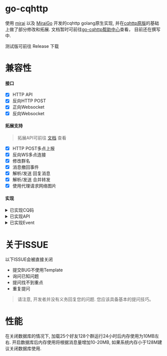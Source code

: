 # go-cqhttp
使用 [mirai](https://github.com/mamoe/mirai) 以及 [MiraiGo](https://github.com/Mrs4s/MiraiGo) 开发的cqhttp golang原生实现, 并在[cqhttp原版](https://github.com/richardchien/coolq-http-api)的基础上做了部分修改和拓展.
文档暂时可前往[go-cqhttp帮助中心](https://ishkong.github.io/go-cqhttp-docs)查看， 目前还在撰写中.

测试版可前往 Release 下载

# 兼容性

#### 接口
- [x] HTTP API
- [x] 反向HTTP POST
- [x] 正向Websocket
- [x] 反向Websocket

#### 拓展支持
> 拓展API可前往 [文档](docs/cqhttp.md) 查看
- [x] HTTP POST多点上报
- [x] 反向WS多点连接 
- [x] 修改群名
- [x] 消息撤回事件
- [x] 解析/发送 回复消息
- [x] 解析/发送 合并转发
- [x] 使用代理请求网络图片

#### 实现
<details>
<summary>已实现CQ码</summary>

##### 符合Onebot标准的CQ码
| CQ码         | 功能                         |
| ------------ | ---------------------------- |
| [CQ:face]    | [QQ表情]                     |
| [CQ:record]  | [语音]                       |
| [CQ:video]   | [短视频]                     |
| [CQ:at]      | [@某人]                      |
| [CQ:share]   | [链接分享]                   |
| [CQ:music]   | [音乐分享]  [音乐自定义分享] |
| [CQ:reply]   | [回复]                       |
| [CQ:forward] | [合并转发]                   |
| [CQ:node]    | [合并转发节点]               |
| [CQ:xml]     | [XML消息]                    |
| [CQ:json]    | [JSON消息]                   |

[QQ表情]: https://github.com/howmanybots/onebot/blob/master/v11/specs/message/segment.md#qq-%E8%A1%A8%E6%83%85
[语音]: https://github.com/howmanybots/onebot/blob/master/v11/specs/message/segment.md#%E8%AF%AD%E9%9F%B3
[短视频]: https://github.com/howmanybots/onebot/blob/master/v11/specs/message/segment.md#%E7%9F%AD%E8%A7%86%E9%A2%91
[@某人]: https://github.com/howmanybots/onebot/blob/master/v11/specs/message/segment.md#%E6%9F%90%E4%BA%BA
[链接分享]: https://github.com/howmanybots/onebot/blob/master/v11/specs/message/segment.md#%E9%93%BE%E6%8E%A5%E5%88%86%E4%BA%AB
[音乐分享]: https://github.com/howmanybots/onebot/blob/master/v11/specs/message/segment.md#%E9%9F%B3%E4%B9%90%E5%88%86%E4%BA%AB-
[音乐自定义分享]: https://github.com/howmanybots/onebot/blob/master/v11/specs/message/segment.md#%E9%9F%B3%E4%B9%90%E8%87%AA%E5%AE%9A%E4%B9%89%E5%88%86%E4%BA%AB-
[回复]: https://github.com/howmanybots/onebot/blob/master/v11/specs/message/segment.md#%E5%9B%9E%E5%A4%8D
[合并转发]: https://github.com/howmanybots/onebot/blob/master/v11/specs/message/segment.md#%E5%90%88%E5%B9%B6%E8%BD%AC%E5%8F%91-
[合并转发节点]: https://github.com/howmanybots/onebot/blob/master/v11/specs/message/segment.md#%E5%90%88%E5%B9%B6%E8%BD%AC%E5%8F%91%E8%8A%82%E7%82%B9-
[XML消息]: https://github.com/howmanybots/onebot/blob/master/v11/specs/message/segment.md#xml-%E6%B6%88%E6%81%AF
[JSON消息]: https://github.com/howmanybots/onebot/blob/master/v11/specs/message/segment.md#json-%E6%B6%88%E6%81%AF

##### 拓展CQ码及与Onebot标准有略微差异的CQ码
| 拓展CQ码       | 功能                            |
| -------------- | ------------------------------- |
| [CQ:image]     | [图片]                          |
| [CQ:redbag]    | [红包]                          |
| [CQ:poke]      | [戳一戳]                        |
| [CQ:gift]      | [礼物]                          |
| [CQ:node]      | [合并转发消息节点]              |
| [CQ:cardimage] | [一种xml的图片消息（装逼大图）] |
| [CQ:tts]       | [文本转语音]                    |

[图片]: docs/cqhttp.md#%E5%9B%BE%E7%89%87
[红包]: docs/cqhttp.md#%E7%BA%A2%E5%8C%85
[戳一戳]: docs/cqhttp.md#%E6%88%B3%E4%B8%80%E6%88%B3
[礼物]: docs/cqhttp.md#%E7%A4%BC%E7%89%A9
[合并转发消息节点]: docs/cqhttp.md#%E5%90%88%E5%B9%B6%E8%BD%AC%E5%8F%91%E6%B6%88%E6%81%AF%E8%8A%82%E7%82%B9
[一种xml的图片消息（装逼大图）]: docs/cqhttp.md#cardimage-%E4%B8%80%E7%A7%8Dxml%E7%9A%84%E5%9B%BE%E7%89%87%E6%B6%88%E6%81%AF%E8%A3%85%E9%80%BC%E5%A4%A7%E5%9B%BE
[文本转语音]: docs/cqhttp.md#%E6%96%87%E6%9C%AC%E8%BD%AC%E8%AF%AD%E9%9F%B3

</details>

<details>
<summary>已实现API</summary>

##### 符合Onebot标准的API
| API                      | 功能                   |
| ------------------------ | ---------------------- |
| /send_private_msg        | [发送私聊消息]         |
| /send_group_msg          | [发送群消息]           |
| /send_msg                | [发送消息]             |
| /delete_msg              | [撤回信息]             |
| /set_group_kick          | [群组踢人]             |
| /set_group_ban           | [群组单人禁言]         |
| /set_group_whole_ban     | [群组全员禁言]         |
| /set_group_admin         | [群组设置管理员]       |
| /set_group_card          | [设置群名片（群备注）] |
| /set_group_name          | [设置群名]             |
| /set_group_leave         | [退出群组]             |
| /set_group_special_title | [设置群组专属头衔]     |
| /set_friend_add_request  | [处理加好友请求]       |
| /set_group_add_request   | [处理加群请求/邀请]    |
| /get_login_info          | [获取登录号信息]       |
| /get_stranger_info       | [获取陌生人信息]       |
| /get_friend_list         | [获取好友列表]         |
| /get_group_info          | [获取群信息]           |
| /get_group_list          | [获取群列表]           |
| /get_group_member_info   | [获取群成员信息]       |
| /get_group_member_list   | [获取群成员列表]       |
| /get_group_honor_info    | [获取群荣誉信息]       |
| /can_send_image          | [检查是否可以发送图片] |
| /can_send_record         | [检查是否可以发送语音] |
| /get_version_info        | [获取版本信息]         |
| /set_restart             | [重启go-cqhttp]        |
| /.handle_quick_operation | [对事件执行快速操作]   |


[发送私聊消息]: https://github.com/howmanybots/onebot/blob/master/v11/specs/api/public.md#send_private_msg-%E5%8F%91%E9%80%81%E7%A7%81%E8%81%8A%E6%B6%88%E6%81%AF
[发送群消息]: https://github.com/howmanybots/onebot/blob/master/v11/specs/api/public.md#send_group_msg-%E5%8F%91%E9%80%81%E7%BE%A4%E6%B6%88%E6%81%AF
[发送消息]: https://github.com/howmanybots/onebot/blob/master/v11/specs/api/public.md#send_msg-%E5%8F%91%E9%80%81%E6%B6%88%E6%81%AF
[撤回信息]: https://github.com/howmanybots/onebot/blob/master/v11/specs/api/public.md#delete_msg-%E6%92%A4%E5%9B%9E%E6%B6%88%E6%81%AF
[群组踢人]: https://github.com/howmanybots/onebot/blob/master/v11/specs/api/public.md#set_group_kick-%E7%BE%A4%E7%BB%84%E8%B8%A2%E4%BA%BA
[群组单人禁言]: https://github.com/howmanybots/onebot/blob/master/v11/specs/api/public.md#set_group_ban-%E7%BE%A4%E7%BB%84%E5%8D%95%E4%BA%BA%E7%A6%81%E8%A8%80
[群组全员禁言]: https://github.com/howmanybots/onebot/blob/master/v11/specs/api/public.md#set_group_whole_ban-%E7%BE%A4%E7%BB%84%E5%85%A8%E5%91%98%E7%A6%81%E8%A8%80
[群组设置管理员]: https://github.com/howmanybots/onebot/blob/master/v11/specs/api/public.md#set_group_admin-%E7%BE%A4%E7%BB%84%E8%AE%BE%E7%BD%AE%E7%AE%A1%E7%90%86%E5%91%98
[设置群名片（群备注）]: https://github.com/howmanybots/onebot/blob/master/v11/specs/api/public.md#set_group_card-%E8%AE%BE%E7%BD%AE%E7%BE%A4%E5%90%8D%E7%89%87%E7%BE%A4%E5%A4%87%E6%B3%A8
[设置群名]: https://github.com/howmanybots/onebot/blob/master/v11/specs/api/public.md#set_group_name-%E8%AE%BE%E7%BD%AE%E7%BE%A4%E5%90%8D
[退出群组]: https://github.com/howmanybots/onebot/blob/master/v11/specs/api/public.md#set_group_leave-%E9%80%80%E5%87%BA%E7%BE%A4%E7%BB%84
[设置群组专属头衔]: https://github.com/howmanybots/onebot/blob/master/v11/specs/api/public.md#set_group_special_title-%E8%AE%BE%E7%BD%AE%E7%BE%A4%E7%BB%84%E4%B8%93%E5%B1%9E%E5%A4%B4%E8%A1%94
[处理加好友请求]: https://github.com/howmanybots/onebot/blob/master/v11/specs/api/public.md#set_friend_add_request-%E5%A4%84%E7%90%86%E5%8A%A0%E5%A5%BD%E5%8F%8B%E8%AF%B7%E6%B1%82
[处理加群请求/邀请]: https://github.com/howmanybots/onebot/blob/master/v11/specs/api/public.md#set_group_add_request-%E5%A4%84%E7%90%86%E5%8A%A0%E7%BE%A4%E8%AF%B7%E6%B1%82%E9%82%80%E8%AF%B7
[获取登录号信息]: https://github.com/howmanybots/onebot/blob/master/v11/specs/api/public.md#get_login_info-%E8%8E%B7%E5%8F%96%E7%99%BB%E5%BD%95%E5%8F%B7%E4%BF%A1%E6%81%AF
[获取陌生人信息]: https://github.com/howmanybots/onebot/blob/master/v11/specs/api/public.md#get_stranger_info-%E8%8E%B7%E5%8F%96%E9%99%8C%E7%94%9F%E4%BA%BA%E4%BF%A1%E6%81%AF
[获取好友列表]: https://github.com/howmanybots/onebot/blob/master/v11/specs/api/public.md#get_friend_list-%E8%8E%B7%E5%8F%96%E5%A5%BD%E5%8F%8B%E5%88%97%E8%A1%A8
[获取群信息]: https://github.com/howmanybots/onebot/blob/master/v11/specs/api/public.md#get_group_info-%E8%8E%B7%E5%8F%96%E7%BE%A4%E4%BF%A1%E6%81%AF
[获取群列表]: https://github.com/howmanybots/onebot/blob/master/v11/specs/api/public.md#get_group_list-%E8%8E%B7%E5%8F%96%E7%BE%A4%E5%88%97%E8%A1%A8
[获取群成员信息]: https://github.com/howmanybots/onebot/blob/master/v11/specs/api/public.md#get_group_member_info-%E8%8E%B7%E5%8F%96%E7%BE%A4%E6%88%90%E5%91%98%E4%BF%A1%E6%81%AF
[获取群成员列表]: https://github.com/howmanybots/onebot/blob/master/v11/specs/api/public.md#get_group_member_list-%E8%8E%B7%E5%8F%96%E7%BE%A4%E6%88%90%E5%91%98%E5%88%97%E8%A1%A8
[获取群荣誉信息]: https://github.com/howmanybots/onebot/blob/master/v11/specs/api/public.md#get_group_honor_info-%E8%8E%B7%E5%8F%96%E7%BE%A4%E8%8D%A3%E8%AA%89%E4%BF%A1%E6%81%AF
[检查是否可以发送图片]: https://github.com/howmanybots/onebot/blob/master/v11/specs/api/public.md#can_send_image-%E6%A3%80%E6%9F%A5%E6%98%AF%E5%90%A6%E5%8F%AF%E4%BB%A5%E5%8F%91%E9%80%81%E5%9B%BE%E7%89%87
[检查是否可以发送语音]: https://github.com/howmanybots/onebot/blob/master/v11/specs/api/public.md#can_send_record-%E6%A3%80%E6%9F%A5%E6%98%AF%E5%90%A6%E5%8F%AF%E4%BB%A5%E5%8F%91%E9%80%81%E8%AF%AD%E9%9F%B3
[获取版本信息]: https://github.com/howmanybots/onebot/blob/master/v11/specs/api/public.md#get_version_info-%E8%8E%B7%E5%8F%96%E7%89%88%E6%9C%AC%E4%BF%A1%E6%81%AF
[重启go-cqhttp]: https://github.com/howmanybots/onebot/blob/master/v11/specs/api/public.md#set_restart-%E9%87%8D%E5%90%AF-onebot-%E5%AE%9E%E7%8E%B0
[对事件执行快速操作]: https://github.com/howmanybots/onebot/blob/master/v11/specs/api/hidden.md#handle_quick_operation-%E5%AF%B9%E4%BA%8B%E4%BB%B6%E6%89%A7%E8%A1%8C%E5%BF%AB%E9%80%9F%E6%93%8D%E4%BD%9C

##### 拓展API及与Onebot标准有略微差异的API
| 拓展API                     | 功能                   |
| --------------------------- | ---------------------- |
| /set_group_portrait         | [设置群头像]           |
| /get_image                  | [获取图片信息]         |
| /get_msg                    | [获取消息]             |
| /get_forward_msg            | [获取合并转发内容]     |
| /send_group_forward_msg     | [发送合并转发(群)]     |
| /.get_word_slices           | [获取中文分词]         |
| /.ocr_image                 | [图片OCR]              |
| /get_group_system_msg       | [获取群系统消息]       |
| /get_group_file_system_info | [获取群文件系统信息]   |
| /get_group_root_files       | [获取群根目录文件列表] |
| /get_group_files_by_folder  | [获取群子目录文件列表] |
| /get_group_file_url         | [获取群文件资源链接]   |
| /get_status                 | [获取状态]             |

[设置群头像]: docs/cqhttp.md#%E8%AE%BE%E7%BD%AE%E7%BE%A4%E5%A4%B4%E5%83%8F
[获取图片信息]: docs/cqhttp.md#%E8%8E%B7%E5%8F%96%E5%9B%BE%E7%89%87%E4%BF%A1%E6%81%AF
[获取消息]: docs/cqhttp.md#%E8%8E%B7%E5%8F%96%E6%B6%88%E6%81%AF
[获取合并转发内容]: docs/cqhttp.md#%E8%8E%B7%E5%8F%96%E5%90%88%E5%B9%B6%E8%BD%AC%E5%8F%91%E5%86%85%E5%AE%B9
[发送合并转发(群)]: docs/cqhttp.md#%E5%8F%91%E9%80%81%E5%90%88%E5%B9%B6%E8%BD%AC%E5%8F%91%E7%BE%A4
[获取中文分词]: docs/cqhttp.md#%E8%8E%B7%E5%8F%96%E4%B8%AD%E6%96%87%E5%88%86%E8%AF%8D
[图片OCR]: docs/cqhttp.md#%E5%9B%BE%E7%89%87ocr
[获取群系统消息]: docs/cqhttp.md#%E8%8E%B7%E5%8F%96%E7%BE%A4%E7%B3%BB%E7%BB%9F%E6%B6%88%E6%81%AF
[获取群文件系统信息]: docs/cqhttp.md#%E8%8E%B7%E5%8F%96%E7%BE%A4%E6%96%87%E4%BB%B6%E7%B3%BB%E7%BB%9F%E4%BF%A1%E6%81%AF
[获取群根目录文件列表]: docs/cqhttp.md#%E8%8E%B7%E5%8F%96%E7%BE%A4%E6%A0%B9%E7%9B%AE%E5%BD%95%E6%96%87%E4%BB%B6%E5%88%97%E8%A1%A8
[获取群子目录文件列表]: docs/cqhttp.md#%E8%8E%B7%E5%8F%96%E7%BE%A4%E5%AD%90%E7%9B%AE%E5%BD%95%E6%96%87%E4%BB%B6%E5%88%97%E8%A1%A8
[获取群文件资源链接]: docs/cqhttp.md#%E8%8E%B7%E5%8F%96%E7%BE%A4%E6%96%87%E4%BB%B6%E8%B5%84%E6%BA%90%E9%93%BE%E6%8E%A5
[获取状态]: docs/cqhttp.md#%E8%8E%B7%E5%8F%96%E7%8A%B6%E6%80%81

</details>

<details>
<summary>已实现Event</summary>

##### 符合Onebot标准的Event（部分Event比Onebot标准多上报几个字段，不影响使用）
| 事件类型 | Event            |
| -------- | ---------------- |
| 消息事件 | [私聊信息]       |
| 消息事件 | [群消息]         |
| 通知事件 | [群文件上传]     |
| 通知事件 | [群管理员变动]   |
| 通知事件 | [群成员减少]     |
| 通知事件 | [群成员增加]     |
| 通知事件 | [群禁言]         |
| 通知事件 | [好友添加]       |
| 通知事件 | [群消息撤回]     |
| 通知事件 | [好友消息撤回]   |
| 通知事件 | [群内戳一戳]     |
| 通知事件 | [群红包运气王]   |
| 通知事件 | [群成员荣誉变更] |
| 请求事件 | [加好友请求]     |
| 请求事件 | [加群请求/邀请]  |

[私聊信息]: https://github.com/howmanybots/onebot/blob/master/v11/specs/event/message.md#%E7%A7%81%E8%81%8A%E6%B6%88%E6%81%AF
[群消息]: https://github.com/howmanybots/onebot/blob/master/v11/specs/event/message.md#%E7%BE%A4%E6%B6%88%E6%81%AF
[群文件上传]: https://github.com/howmanybots/onebot/blob/master/v11/specs/event/notice.md#%E7%BE%A4%E6%96%87%E4%BB%B6%E4%B8%8A%E4%BC%A0
[群管理员变动]: https://github.com/howmanybots/onebot/blob/master/v11/specs/event/notice.md#%E7%BE%A4%E7%AE%A1%E7%90%86%E5%91%98%E5%8F%98%E5%8A%A8
[群成员减少]: https://github.com/howmanybots/onebot/blob/master/v11/specs/event/notice.md#%E7%BE%A4%E6%88%90%E5%91%98%E5%87%8F%E5%B0%91
[群成员增加]: https://github.com/howmanybots/onebot/blob/master/v11/specs/event/notice.md#%E7%BE%A4%E6%88%90%E5%91%98%E5%A2%9E%E5%8A%A0
[群禁言]: https://github.com/howmanybots/onebot/blob/master/v11/specs/event/notice.md#%E7%BE%A4%E7%A6%81%E8%A8%80
[好友添加]: https://github.com/howmanybots/onebot/blob/master/v11/specs/event/notice.md#%E5%A5%BD%E5%8F%8B%E6%B7%BB%E5%8A%A0
[群消息撤回]: https://github.com/howmanybots/onebot/blob/master/v11/specs/event/notice.md#%E7%BE%A4%E6%B6%88%E6%81%AF%E6%92%A4%E5%9B%9E
[好友消息撤回]: https://github.com/howmanybots/onebot/blob/master/v11/specs/event/notice.md#%E5%A5%BD%E5%8F%8B%E6%B6%88%E6%81%AF%E6%92%A4%E5%9B%9E
[群内戳一戳]: https://github.com/howmanybots/onebot/blob/master/v11/specs/event/notice.md#%E7%BE%A4%E5%86%85%E6%88%B3%E4%B8%80%E6%88%B3
[群红包运气王]: https://github.com/howmanybots/onebot/blob/master/v11/specs/event/notice.md#%E7%BE%A4%E7%BA%A2%E5%8C%85%E8%BF%90%E6%B0%94%E7%8E%8B
[群成员荣誉变更]: https://github.com/howmanybots/onebot/blob/master/v11/specs/event/notice.md#%E7%BE%A4%E6%88%90%E5%91%98%E8%8D%A3%E8%AA%89%E5%8F%98%E6%9B%B4
[加好友请求]: https://github.com/howmanybots/onebot/blob/master/v11/specs/event/request.md#%E5%8A%A0%E5%A5%BD%E5%8F%8B%E8%AF%B7%E6%B1%82
[加群请求/邀请]: https://github.com/howmanybots/onebot/blob/master/v11/specs/event/request.md#%E5%8A%A0%E7%BE%A4%E8%AF%B7%E6%B1%82%E9%82%80%E8%AF%B7

##### 拓展Event
| 事件类型 | 拓展Event        |
| -------- | ---------------- |
| 通知事件 | [好友戳一戳]     |
| 通知事件 | [群成员名片更新] |
| 通知事件 | [接收到离线文件] |

[好友戳一戳]: docs/cqhttp.md#%E5%A5%BD%E5%8F%8B%E6%88%B3%E4%B8%80%E6%88%B3
[群成员名片更新]: docs/cqhttp.md#%E7%BE%A4%E6%88%90%E5%91%98%E5%90%8D%E7%89%87%E6%9B%B4%E6%96%B0
[接收到离线文件]: docs/cqhttp.md#%E6%8E%A5%E6%94%B6%E5%88%B0%E7%A6%BB%E7%BA%BF%E6%96%87%E4%BB%B6

</details>

# 关于ISSUE

以下ISSUE会被直接关闭
- 提交BUG不使用Template
- 询问已知问题
- 提问找不到重点
- 重复提问

> 请注意, 开发者并没有义务回复您的问题. 您应该具备基本的提问技巧。

# 性能

在关闭数据库的情况下, 加载25个好友128个群运行24小时后内存使用为10MB左右. 开启数据库后内存使用将根据消息量增加10-20MB, 如果系统内存小于128M建议关闭数据库使用. 
